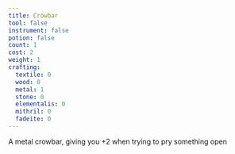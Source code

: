 ```yaml
---
title: Crowbar
tool: false
instrument: false
potion: false
count: 1
cost: 2
weight: 1
crafting:
  textile: 0
  wood: 0
  metal: 1
  stone: 0
  elementalis: 0
  mithril: 0
  fadeite: 0
---
```


A metal crowbar, giving you +2 when trying to pry something open
